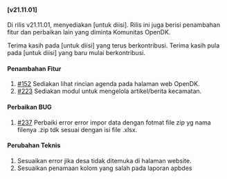#### [v21.11.01]

Di rilis v21.11.01, menyediakan [untuk diisi]. Rilis ini juga berisi penambahan fitur dan perbaikan lain yang diminta Komunitas OpenDK.

Terima kasih pada [untuk diisi] yang terus berkontribusi. Terima kasih pula pada [untuk diisi] yang baru mulai berkontribusi.

#### Penambahan Fitur
1. [#152](https://github.com/OpenSID/OpenDK/issues/152) Sediakan lihat rincian agenda pada halaman web OpenDK.
2. [#223](https://github.com/OpenSID/OpenDK/issues/223) Sediakan modul untuk mengelola artikel/berita kecamatan.

#### Perbaikan BUG
1. [#237](https://github.com/OpenSID/OpenDK/issues/237) Perbaiki error error impor data dengan fotmat file zip yg nama filenya .zip tdk sesuai dengan isi file .xlsx.

#### Perubahan Teknis
1. Sesuaikan error jika desa tidak ditemuka di halaman website.
2. Sesuaikan penamaan kolom yang salah pada laporan apbdes